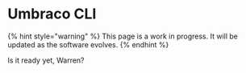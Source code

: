 # Umbraco CLI

{% hint style="warning" %}
This page is a work in progress. It will be updated as the software evolves.
{% endhint %}

Is it ready yet, Warren?
